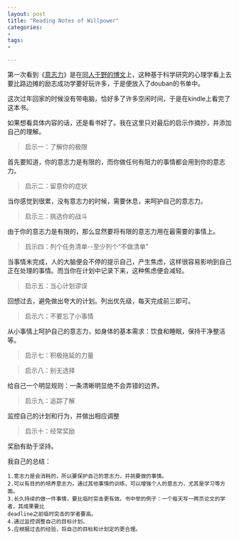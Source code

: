 ```yaml
---
layout: post
title: "Reading Notes of Willpower"
categories:
- 
tags:
- 

---
```


第一次看到《[意志力](http://book.douban.com/subject/10773358/ "意志力")》是在[同人于野的博文](http://www.geekonomics10000.com/655)上，这种基于科学研究的心理学看上去要比路边摊的励志成功学要好玩许多，于是便放入了douban的书单中。

这次过年回家的时候没有带电脑，恰好多了许多空闲时间，于是在kindle上看完了这本书。

如果想看具体内容的话，还是看书好了。我在这里只对最后的启示作摘抄，并添加自己的理解。

> 启示一：了解你的极限

首先要知道，你的意志力是有限的，而你做任何有阻力的事情都会用到你的意志力。

>启示二：留意你的症状

当你感觉到很累，没有意志力的时候，需要休息，来呵护自己的意志力。

>启示三：挑选你的战斗

由于你的意志力是有限的，那么显然要将有限的意志力用在最需要的事情上。

> 启示四：列个任务清单--至少列个“不做清单”

当事情未完成，人的大脑便会不停的提示自己，产生焦虑，这样很容易影响到自己正在处理的事情。而当你在计划中记录下来，这种焦虑便会减轻。

>启示五：当心计划谬误

回想过去，避免做出夸大的计划。列出优先级，每天完成前三即可。

>启示六：不要忘了小事情

从小事情上呵护自己的意志力，如身体的基本需求：饮食和睡眠，保持干净整洁等。

> 启示七：积极拖延的力量

> 启示八：别无选择

给自己一个明显规则：一条清晰明显绝不会弄错的边界。

>启示九：追踪了解

监控自己的计划和行为，并做出相应调整

>启示十：经常奖励

奖励有助于坚持。

我自己的总结：

	1.意志力是会消耗的，所以要保护自己的意志力，并挑要做的事情。
	2.可以有目的的培养意志力。通过其他事情的训练，可以增强个人的意志力，尤其是学习等方面。
	3.长久持续的做一件事情，要比临时突击更有效。书中举的例子：一个每天写一两页论文的学者，其成果要比
	deadline之前临时突击的学者要高。
	4.通过监控调整自己的目标计划。
	5.应根据过去的经验，将自己的目标和计划定的更合理。